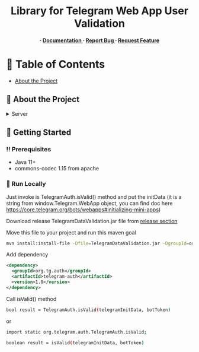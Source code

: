 <div align='center'>

<h1>Library for Telegram Web App User Validation</h1>

<h4> <span> · </span> <a href="https://github.com/tofitaV/TelegramDataValidation/blob/master/README.md"> Documentation </a> <span> · </span> <a href="https://github.com/tofitaV/TelegramDataValidation/issues"> Report Bug </a> <span> · </span> <a href="https://github.com/tofitaV/TelegramDataValidation/issues"> Request Feature </a> </h4>


</div>

# :notebook_with_decorative_cover: Table of Contents

- [About the Project](#star2-about-the-project)


## :star2: About the Project
<details> <summary>Server</summary> <ul>
<li><a href="">Java 11+</a></li>
</ul> </details>

## :toolbox: Getting Started

### :bangbang: Prerequisites

- Java 11+
- commons-codec 1.15 from apache


### :running: Run Locally
Just invoke is TelegramAuth.isValid() method and put the initData (it is a string from window.Telegram.WebApp object, you can find doc here https://core.telegram.org/bots/webapps#initializing-mini-apps)

Download release TelegramDataValidation.jar file from <a href="https://github.com/tofitaV/TelegramDataValidation/releases/tag/release">release section</a> 

Move this file to your project and run this maven goal

```bash
mvn install:install-file -Dfile=TelegramDataValidation.jar -DgroupId=org.tg.auth  -DartifactId=telegram-auth -Dversion=1.0 -Dpackaging=jar
```

Add dependency

```xml
<dependency>
  <groupId>org.tg.auth</groupId>
  <artifactId>telegram-auth</artifactId>
  <version>1.0</version>
</dependency>
```

Call isValid() method

```bash
bool result = TelegramAuth.isValid(telegramInitData, botToken)
```

or

```bash
import static org.telegram.auth.TelegramAuth.isValid;

boolean result = isValid(telegramInitData, botToken)
```
